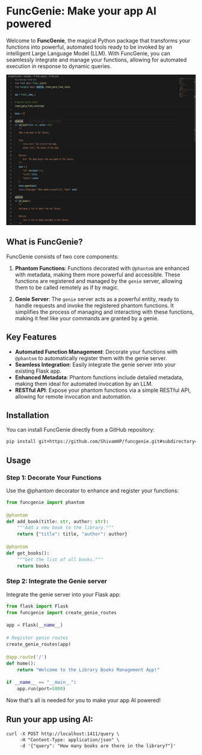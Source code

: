 # FuncGenie: Make your app AI powered

Welcome to **FuncGenie**, the magical Python package that transforms your functions into powerful, automated tools ready to be invoked by an intelligent Large Language Model (LLM). With FuncGenie, you can seamlessly integrate and manage your functions, allowing for automated execution in response to dynamic queries.

<img src="funcgenie.gif" width="800" height="400" alt="funcgenie demo">

## What is FuncGenie?

FuncGenie consists of two core components:

1. **Phantom Functions**: Functions decorated with `@phantom` are enhanced with metadata, making them more powerful and accessible. These functions are registered and managed by the `genie` server, allowing them to be called remotely as if by magic.

2. **Genie Server**: The `genie` server acts as a powerful entity, ready to handle requests and invoke the registered phantom functions. It simplifies the process of managing and interacting with these functions, making it feel like your commands are granted by a genie.

## Key Features

- **Automated Function Management**: Decorate your functions with `@phantom` to automatically register them with the genie server.
- **Seamless Integration**: Easily integrate the genie server into your existing Flask app.
- **Enhanced Metadata**: Phantom functions include detailed metadata, making them ideal for automated invocation by an LLM.
- **RESTful API**: Expose your phantom functions via a simple RESTful API, allowing for remote invocation and automation.

## Installation

You can install FuncGenie directly from a GitHub repository:

```bash
pip install git+https://github.com/ShivamHP/funcgenie.git#subdirectory=funcgenie-python
```

## Usage

### Step 1: Decorate Your Functions
Use the @phantom decorator to enhance and register your functions:
```python
from funcgenie import phantom

@phantom
def add_book(title: str, author: str):
    """Add a new book to the library."""
    return {"title": title, "author": author}

@phantom
def get_books():
    """Get the list of all books."""
    return books
```

### Step 2: Integrate the Genie server
Integrate the genie server into your Flask app:
```python
from flask import Flask
from funcgenie import create_genie_routes

app = Flask(__name__)

# Register genie routes
create_genie_routes(app)

@app.route('/')
def home():
    return "Welcome to the Library Books Management App!"

if __name__ == "__main__":
    app.run(port=5000)
```

Now that's all is needed for you to make your app AI powered!

## Run your app using AI:

```
curl -X POST http://localhost:1411/query \
     -H "Content-Type: application/json" \
     -d '{"query": "How many books are there in the library?"}'
```